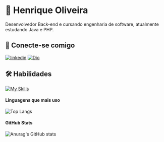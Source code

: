 
# 🧠 Henrique Oliveira
Desenvolvedor Back-end e cursando engenharia de software, atualmente estudando Java e PHP.


## 🔗 Conecte-se comigo

[![linkedin](https://img.shields.io/badge/linkedin-black?style=for-the-badge)](https://www.linkedin.com/in/henrique-oliveira-de-santana/) 
[![Dio](https://img.shields.io/badge/Meu_perfil_na_Dio-black?style=for-the-badge)](https://www.dio.me/users/henriqueosantana06)



## 🛠 Habilidades

[![My Skills](https://skillicons.dev/icons?i=html,css,php,laravel,js,jquery,vue,java,spring)](https://skillicons.dev)

#### Linguagens que  mais uso
 
![Top Langs](https://github-readme-stats-git-masterrstaa-rickstaa.vercel.app/api/top-langs/?username=Henrique-O-Santana&theme=neon&hide_title=true&text_color=FFF&layout=compact)

#### GitHub Stats

![Anurag's GitHub stats](https://github-readme-stats.vercel.app/api?username=Henrique-O-Santana&show_icons=true&theme=neon&hide_title=true&text_color=FFF&icon_color=37ebf3&hide=stars)
